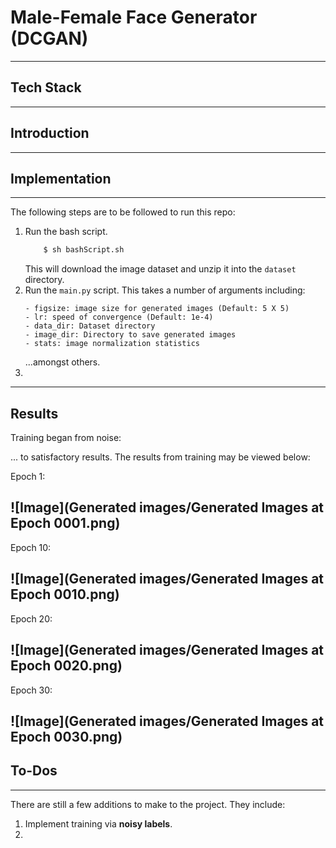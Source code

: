 # Male-Female Face Generator (DCGAN)

---
## Tech Stack

---
## Introduction

---
## Implementation

---
The following steps are to be followed to run this repo:
1. Run the bash script.
    ```bash
        $ sh bashScript.sh
    ```
   This will download the image dataset and unzip it into the `dataset` directory.
2. Run the `main.py` script. This takes a number of arguments including:
    ```
    - figsize: image size for generated images (Default: 5 X 5)
    - lr: speed of convergence (Default: 1e-4)
    - data_dir: Dataset directory
    - image_dir: Directory to save generated images
    - stats: image normalization statistics
    ```
   ...amongst others.
3. 
---
## Results

Training began from noise:

... to satisfactory results.
The results from training may be viewed below:

Epoch 1:

![Image](Generated images/Generated Images at Epoch 0001.png)
---
Epoch 10:

![Image](Generated images/Generated Images at Epoch 0010.png)
---
Epoch 20:

![Image](Generated images/Generated Images at Epoch 0020.png)
---
Epoch 30:

![Image](Generated images/Generated Images at Epoch 0030.png)
---
## To-Dos

---
There are still a few additions to make to the project. They include:
1. Implement training via **noisy labels**.
2. 

